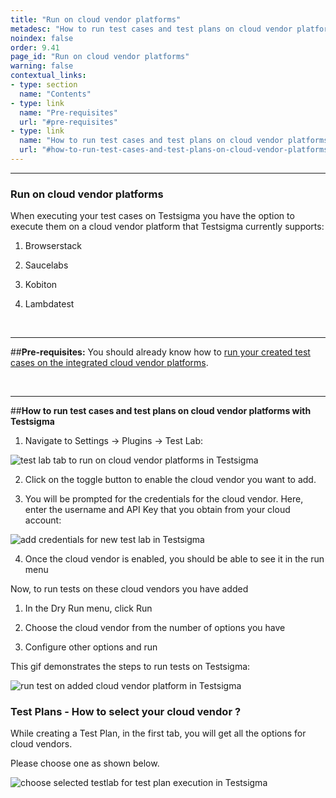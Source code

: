 ```yaml
---
title: "Run on cloud vendor platforms"
metadesc: "How to run test cases and test plans on cloud vendor platforms with Testsigma"
noindex: false
order: 9.41
page_id: "Run on cloud vendor platforms"
warning: false
contextual_links:
- type: section
  name: "Contents" 
- type: link
  name: "Pre-requisites"
  url: "#pre-requisites"
- type: link
  name: "How to run test cases and test plans on cloud vendor platforms with Testsigma"
  url: "#how-to-run-test-cases-and-test-plans-on-cloud-vendor-platforms-with-testsigma"
---
```


---

### Run on cloud vendor platforms

When executing your test cases on Testsigma you have the option to execute them on a cloud vendor platform that Testsigma currently supports:

1. Browserstack
   
2. Saucelabs
   
3. Kobiton
   
4. Lambdatest

&emsp;

---
##**Pre-requisites:**
You should already know how to [run your created test cases on the integrated cloud vendor platforms](https://testsigma.com/docs/runs/adhoc-runs/).

&emsp;

---
##**How to run test cases and test plans on cloud vendor platforms with Testsigma**
1. Navigate to Settings → Plugins → Test Lab:

![test lab tab to run on cloud vendor platforms in Testsigma](https://docs.testsigma.com/images/run-on-cloud-vendor-platforms/test-lab-tab-run-on-cloud-vendor-platforms-testsigma.png)

2. Click on the toggle button to enable the cloud vendor you want to add.

3. You will be prompted for the credentials for the cloud vendor. Here, enter the username and API Key that you obtain from your cloud account:

![add credentials for new test lab in Testsigma](https://docs.testsigma.com/images/run-on-cloud-vendor-platforms/add-credentials-for-new-test-lab-testsigma.png)

4. Once the cloud vendor is enabled, you should be able to see it in the run menu

Now, to run tests on these cloud vendors you have added

1. In the Dry Run menu, click Run
   
2. Choose the cloud vendor from the number of options you have
    
3. Configure other options and run


This gif demonstrates the steps to run tests on Testsigma:

![run test on added cloud vendor platform in Testsigma](https://docs.testsigma.com/images/run-on-cloud-vendor-platforms/runoncloud.gif)

### Test Plans - How to select your cloud vendor ?
While creating a Test Plan, in the first tab, you will get all the options for cloud vendors. 

Please choose one as shown below. 

![choose selected testlab for test plan execution in Testsigma](https://docs.testsigma.com/images/run-on-cloud-vendor-platforms/testplancloudfarm.gif)
